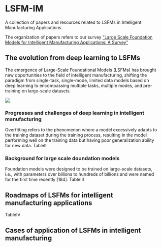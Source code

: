 # LSFM-IM
A collection of papers and resources related to LSFMs in Intelligent Manufacturing Applications.

The organization of papers refers to our survey ["Large Scale Foundation Models for Intelligent Manufacturing Applications: A Survey"](https://arxiv.org/abs/2312.06718)

## The evolution from deep learning to LSFMs
The emergence of Large-Scale Foundational Models (LSFMs) has brought new opportunities to the field of intelligent manufacturing, shifting the paradigm from single-task, single-mode, limited data models based on deep learning to encompassing multiple tasks, multiple modes, and pre-training on large-scale datasets.

![](https://github.com/NEUFS-IndustrialAI/LSFM-IM/blob/main/assets/evolution.png)

### Progresses and challenges of deep learning in intelligent manufacturing
Overfitting refers to the phenomenon where a model excessively adapts to the training dataset during the training process, resulting in the model performing well on the training data but having poor generalization ability for new data. 
TableII

### Background for large scale doundation models
Foundation models were designed to be trained on large-scale datasets, i.e., with parameters over billions to hundreds of billions and were named for the first time recently [184].
TableIII

## Roadmaps of LSFMs for intelligent manufacturing applications
TableIV

## Cases of application of LSFMs in intelligent manufacturing
